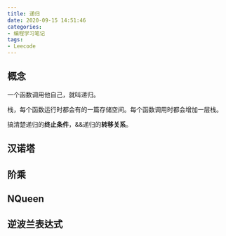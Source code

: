 ```yaml
---
title: 递归
date: 2020-09-15 14:51:46
categories:
- 编程学习笔记
tags:
- Leecode
---
```


## 概念

一个函数调用他自己，就叫递归。

栈，每个函数运行时都会有的一篇存储空间。每个函数调用时都会增加一层栈。

搞清楚递归的**终止条件**，&&递归的**转移关系**。

## 汉诺塔

## 阶乘

## NQueen

## 逆波兰表达式



